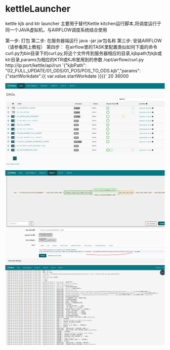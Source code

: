 # kettleLauncher
kettle kjb and ktr launcher
主要用于替代Kettle kitchen运行脚本,将调度运行于同一个JAVA虚拟机，与AIRFLOW调度系统结合使用

第一步:
打包
第二步:
在服务器端运行 java -jar jar包名称
第三步:
安装AIRFLOW（请参看网上教程）
第四步：
在airflow里的TASK里配置类似如何下面的命令
curl.py为bin目录下的curl.py,将这个文件传到服务器相应的目录,kjbpath为kjb或ktr目录,params为相应的KTR或KJB里用到的参数
/opt/airflow/curl.py http://ip:port/kettle/api/run '{"kjbPath": "02_FULL_UPDATE/01_ODS/01_POS/POS_TO_ODS.kjb","params":{"startWorkdate":{{ var.value.startWorkdate }}}}' 20 36000

![images](https://github.com/tenele/kettleLauncher/blob/master/img/0.jpg)
![images](https://github.com/tenele/kettleLauncher/blob/master/img/1.jpg)
![images](https://github.com/tenele/kettleLauncher/blob/master/img/2.jpg)
